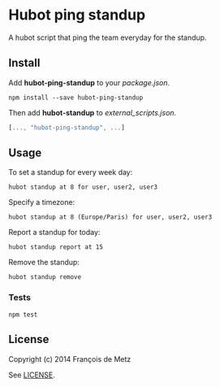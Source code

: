 # Hubot ping standup

A hubot script that ping the team everyday for the standup.

## Install

Add **hubot-ping-standup** to your *package.json*.

    npm install --save hubot-ping-standup

Then add **hubot-standup** to *external_scripts.json*.

```javascript
[..., "hubot-ping-standup", ...]
```

## Usage

To set a standup for every week day:

    hubot standup at 8 for user, user2, user3

Specify a timezone:

    hubot standup at 8 (Europe/Paris) for user, user2, user3

Report a standup for today:

    hubot standup report at 15

Remove the standup:

    hubot standup remove

### Tests

    npm test

## License

Copyright (c) 2014 François de Metz

See [LICENSE](LICENSE).
